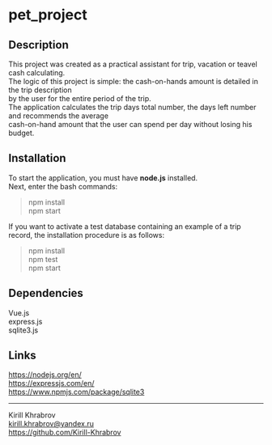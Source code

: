 # pet_project
Description
------------
This project was created as a practical assistant for trip, vacation or teavel cash calculating.<br>
The logic of this project is simple: the cash-on-hands amount is detailed in the trip description<br> 
by the user for the entire period of the trip.<br>
The application calculates the trip days total number, the days left number and recommends the average <br>
cash-on-hand amount that the user can spend per day without losing his budget.<br>

Installation
------------
To start the application, you must have **node.js** installed. <br>
Next, enter the bash commands: 
    <blockquote>
    npm install<br>
    npm start<br>
    </blockquote>
If you want to activate a test database containing an example of a trip record, the installation procedure is as follows:
    <blockquote>
    npm install<br>
    npm test<br>
    npm start<br>
    </blockquote>

Dependencies
------------
Vue.js<br>
express.js<br>
sqlite3.js<br>

Links
------------
https://nodejs.org/en/<br>
https://expressjs.com/en/<br>
https://www.npmjs.com/package/sqlite3<br>

------------
Kirill Khrabrov<br>
kirill.khrabrov@yandex.ru<br>
https://github.com/Kirill-Khrabrov<br>
